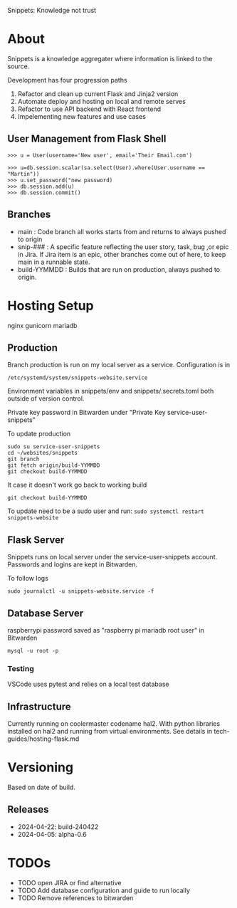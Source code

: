 Snippets: Knowledge not trust

# About

Snippets is a knowledge aggregater where information is linked to the source.

Development has four progression paths

1. Refactor and clean up current Flask and Jinja2 version
2. Automate deploy and hosting on local and remote serves
3. Refactor to use API backend with React frontend
4. Impelementing new features and use cases


## User Management from Flask Shell

```
>>> u = User(username='New user', email='Their Email.com')

>>> u=db.session.scalar(sa.select(User).where(User.username == "Martin"))
>>> u.set_password("new password)
>>> db.session.add(u)
>>> db.session.commit()
```


## Branches

* main : Code branch all works starts from and returns to always pushed to origin
* snip-### : A specific feature reflecting the user story, task, bug ,or epic in Jira. If Jira item is an epic, other branches come out of here, to keep main in a runnable state. 
* build-YYMMDD : Builds that are run on production, always pushed to origin. 

# Hosting Setup

nginx
gunicorn
mariadb

## Production 
Branch production is run on my local server as a service. Configuration is in 

```
/etc/systemd/system/snippets-website.service
```

Environment variables in snippets/env and snippets/.secrets.toml both outside of version control.

Private key password in Bitwarden under "Private Key service-user-snippets"

To update production
```
sudo su service-user-snippets
cd ~/websites/snippets
git branch
git fetch origin/build-YYMMDD 
git checkout build-YYMMDD
```

It case it doesn't work go back to working build

```
git checkout build-YYMMDD
```

To update need to be a sudo user and run:
```sudo systemctl restart snippets-website```

## Flask Server
Snippets runs on local server under the service-user-snippets account. Passwords and logins are kept in Bitwarden. 

To follow logs

```
sudo journalctl -u snippets-website.service -f
```

## Database Server

raspberrypi
password saved as "raspberry pi mariadb root user" in Bitwarden

```
mysql -u root -p
```

### Testing

VSCode uses pytest and relies on a local test database


## Infrastructure
Currently running on coolermaster codename hal2.
With python libraries installed on hal2 and running from virtual environments. See details in tech-guides/hosting-flask.md

# Versioning

Based on date of build. 

## Releases

* 2024-04-22: build-240422
* 2024-04-05: alpha-0.6

# TODOs

* TODO open JIRA or find alternative
* TODO Add database configuration and guide to run locally
* TODO Remove references to bitwarden

